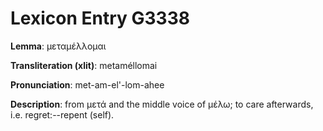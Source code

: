 # Lexicon Entry G3338

**Lemma**: μεταμέλλομαι

**Transliteration (xlit)**: metaméllomai

**Pronunciation**: met-am-el'-lom-ahee

**Description**:
from μετά and the middle voice of μέλω; to care afterwards, i.e. regret:--repent (self).

